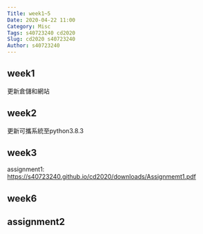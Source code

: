 ```yaml
---
Title: week1~5
Date: 2020-04-22 11:00
Category: Misc
Tags: s40723240 cd2020
Slug: cd2020 s40723240
Author: s40723240
---
```

## week1
更新倉儲和網站
## week2
更新可攜系統至python3.8.3
## week3
assignment1: <a href="https://s40723240.github.io/cd2020/downloads/Assignmemt1.pdf">https://s40723240.github.io/cd2020/downloads/Assignmemt1.pdf</a>
## week6
assignment2
----
